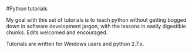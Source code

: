 #Python tutorials

My goal with this set of tutorials is to teach python without getting bogged down in software development jargon, with the lessons in easily digestible chunks. Edits welcomed and encouraged.

Tutorials are written for Windows users and python 2.7.x.
